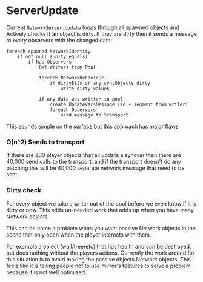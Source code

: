 # ServerUpdate

Current `NetworkServer.Update` loops through all spawned objects and Actively checks if an object is dirty. If they are dirty then it sends a message to every observers with the changed data:

```
foreach spawned NetworkIdentity
    if not null (unity equals)
        if has Observers
            Get Writers from Pool

            foreach NetworkBehaviour
                if dirtyBits or any syncObjects dirty
                    write dirty values

            if any data was written to pool
                create UpdateVarsMessage (id + segment from writer)
                foreach Observers
                    send message to transport
```

This sounds simple on the surface but this approach has major flaws 


### O(n^2) Sends to transport

If there are 200 player objects that all update a syncvar then there are 40,000 send calls to the transport, and if the transport doesn't do any batching this will be 40,000 separate network message that need to be sent.

### Dirty check

For every object we take a writer out of the pool before we even know if it is dirty or now. This adds un-needed work that adds up when you have many Network objects.

This can be come a problem when you want passive Network objects in the scene that only open when the player interacts with them. 

For example a object (wall/tree/etc) that has health and can be destroyed, but does nothing without the players actions. Currently the work around for this situation is to avoid making the passive objects Network objects. This feels like it is telling people not to use mirror's features to solve a problem because it is not well optimized.